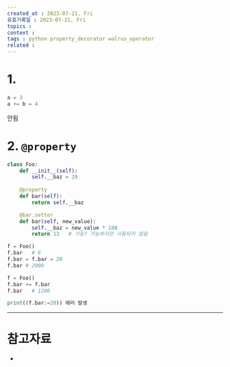 ```yaml
---
created_at : 2023-07-21, Fri
유효기록일 : 2023-07-21, Fri
topics : 
context : 
tags : python property_decorator walrus_operator
related : 
---
```

# 1.
```python
a = 3
a += b = 4
```

안됨

# 2. `@property`

```python
class Foo:
    def __init__(self):
        self.__baz = 29
    
    @property
    def bar(self):
        return self.__baz

    @bar.setter
    def bar(self, new_value):
        self.__baz = new_value * 100
        return 13   # 가능? 가능하지만 사용되지 않음
```

```python
f = Foo()
f.bar   # 6
f.bar = f.bar = 20
f.bar # 2000
```

```python
f = Foo()
f.bar += f.bar
f.bar   # 1200
```

```python
print((f.bar:=20)) 에러 발생
```





---
# 참고자료
- 


[^1]: 
